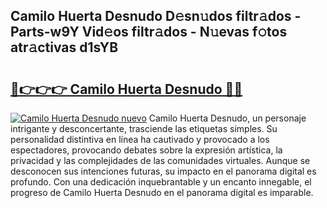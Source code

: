 ## Camilo Huerta Desnudo D𝚎sn𝚞dos filtr𝚊dos - Parts-w9Y Vid𝚎os filtr𝚊dos - N𝚞evas f𝚘tos atr𝚊ctivas d1sYB

# <h2><a href="http://mb5hpw.tromn.icu/?c=Camilo+Huerta+Desnudo">🔗👉👉👉 Camilo Huerta Desnudo 🔗🔗</a></h2>

[![Camilo Huerta Desnudo nuevo](https://i.imgur.com/pEAQMta.gif)](http://mb5hpw.tromn.icu/?c=Camilo+Huerta+Desnudo)
Camilo Huerta Desnudo, un personaje intrigante y desconcertante, trasciende las etiquetas simples. Su personalidad distintiva en línea ha cautivado y provocado a los espectadores, provocando debates sobre la expresión artística, la privacidad y las complejidades de las comunidades virtuales. Aunque se desconocen sus intenciones futuras, su impacto en el panorama digital es profundo. Con una dedicación inquebrantable y un encanto innegable, el progreso de Camilo Huerta Desnudo en el panorama digital es imparable.
